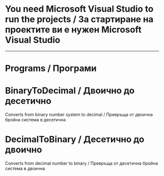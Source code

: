 ﻿# You need Microsoft Visual Studio to run the projects / За стартиране на проектите ви е нужен Microsoft Visual Studio
---
# Programs / Програми

# BinaryToDecimal / Двоично до десетично
Converts from binary number system to decimal / Превръща от двоична бройна система в десетична

# DecimalToBinary / Десетично до двоично
Converts from decimal number to binary / Превръща от десетична бройна система в двоична